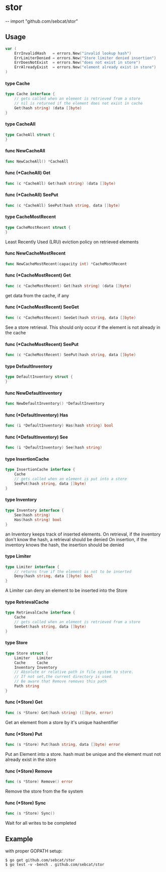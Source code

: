 # stor
--
    import "github.com/sebcat/stor"


## Usage

```go
var (
	ErrInvalidHash   = errors.New("invalid lookup hash")
	ErrLimiterDenied = errors.New("Store limiter denied insertion")
	ErrDoesNotExist  = errors.New("does not exist in store")
	ErrAlreadyExist  = errors.New("element already exist in store")
)
```

#### type Cache

```go
type Cache interface {
	// gets called when an element is retrieved from a store
	// nil is returned if the element does not exist in cache
	Get(hash string) (data []byte)
}
```


#### type CacheAll

```go
type CacheAll struct {
}
```


#### func  NewCacheAll

```go
func NewCacheAll() *CacheAll
```

#### func (*CacheAll) Get

```go
func (c *CacheAll) Get(hash string) (data []byte)
```

#### func (*CacheAll) SeePut

```go
func (c *CacheAll) SeePut(hash string, data []byte)
```

#### type CacheMostRecent

```go
type CacheMostRecent struct {
}
```

Least Recently Used (LRU) eviction policy on retrieved elements

#### func  NewCacheMostRecent

```go
func NewCacheMostRecent(capacity int) *CacheMostRecent
```

#### func (*CacheMostRecent) Get

```go
func (c *CacheMostRecent) Get(hash string) (data []byte)
```
get data from the cache, if any

#### func (*CacheMostRecent) SeeGet

```go
func (c *CacheMostRecent) SeeGet(hash string, data []byte)
```
See a store retrieval. This should only occur if the element is not already in
the cache

#### func (*CacheMostRecent) SeePut

```go
func (c *CacheMostRecent) SeePut(hash string, data []byte)
```

#### type DefaultInventory

```go
type DefaultInventory struct {
}
```


#### func  NewDefaultInventory

```go
func NewDefaultInventory() *DefaultInventory
```

#### func (*DefaultInventory) Has

```go
func (i *DefaultInventory) Has(hash string) bool
```

#### func (*DefaultInventory) See

```go
func (i *DefaultInventory) See(hash string)
```

#### type InsertionCache

```go
type InsertionCache interface {
	Cache
	// gets called when an element is put into a store
	SeePut(hash string, data []byte)
}
```


#### type Inventory

```go
type Inventory interface {
	See(hash string)
	Has(hash string) bool
}
```

an Inventory keeps track of inserted elements. On retrieval, if the inventory
don't know the hash, a retrieval should be denied On insertion, if the inventory
knows the hash, the insertion should be denied

#### type Limiter

```go
type Limiter interface {
	// returns true if the element is not to be inserted
	Deny(hash string, data []byte) bool
}
```

A Limiter can deny an element to be inserted into the Store

#### type RetrievalCache

```go
type RetrievalCache interface {
	Cache
	// gets called when an element is retrieved from a store
	SeeGet(hash string, data []byte)
}
```


#### type Store

```go
type Store struct {
	Limiter   Limiter
	Cache     Cache
	Inventory Inventory
	// Absolute or relative path in file system to store.
	// If not set,the current directory is used.
	// Be aware that Remove removes this path
	Path string
}
```


#### func (*Store) Get

```go
func (s *Store) Get(hash string) ([]byte, error)
```
Get an element from a store by it's unique hashentifier

#### func (*Store) Put

```go
func (s *Store) Put(hash string, data []byte) error
```
Put an Element into a store. hash must be unique and the element must not
already exist in the store

#### func (*Store) Remove

```go
func (s *Store) Remove() error
```
Remove the store from the fle system

#### func (*Store) Sync

```go
func (s *Store) Sync()
```
Wait for all writes to be completed


## Example

with proper GOPATH setup:

```
$ go get github.com/sebcat/stor
$ go test -v -bench . github.com/sebcat/stor
```
